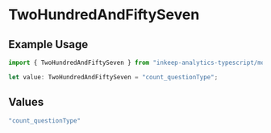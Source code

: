 # TwoHundredAndFiftySeven

## Example Usage

```typescript
import { TwoHundredAndFiftySeven } from "inkeep-analytics-typescript/models/operations";

let value: TwoHundredAndFiftySeven = "count_questionType";
```

## Values

```typescript
"count_questionType"
```